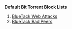**Default Bit Torrent Block Lists**

01. [BlueTack Web Attacks](https://www.iblocklist.com/list?list=czvaehmjpsnwwttrdoyl)
02. [BlueTack Bad Peers](https://www.iblocklist.com/list?list=cwworuawihqvocglcoss)
